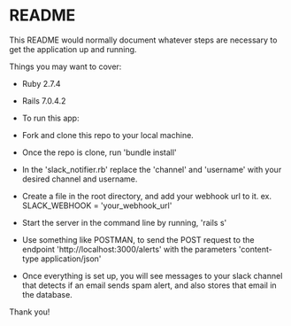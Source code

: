 # README

This README would normally document whatever steps are necessary to get the
application up and running.

Things you may want to cover:

* Ruby 2.7.4
* Rails 7.0.4.2

* To run this app:

* Fork and clone this repo to your local machine.

* Once the repo is clone, run 'bundle install'

* In the 'slack_notifier.rb' replace the 'channel' and 'username' with your desired channel and username.

* Create a file in the root directory, and add your webhook url to it. ex. SLACK_WEBHOOK = 'your_webhook_url'

* Start the server in the command line by running, 'rails s'

* Use something like POSTMAN, to send the POST request to the endpoint 'http://localhost:3000/alerts' with the parameters 
'content-type application/json'

* Once everything is set up, you will see messages to your slack channel that detects if an email sends spam alert, and also stores that email in the database.

Thank you!

